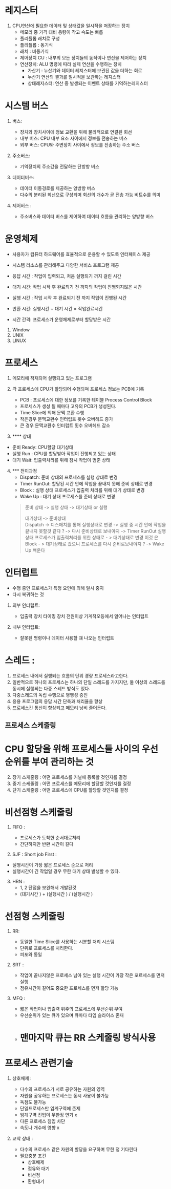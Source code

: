# 레지스터 
1. CPU연산에 필요한 데이터 및 상태값을 일시적을 저장하는 장치
   - 메모리 중 가격 대비 용량이 작고 속도는 빠름
   - 플리플롭 래치로 구성
   - 플리플롭 : 동기식
   - 래치 : 비동기식
   - 제어장치 CU : 내부의 모든 장치들의 동작이나 연산을 제어하는 장치
   - 연산장치: ALU 명령에 따라 실제 연산을 수행하는 장치
     - 가산기 : 누산기와 데이터 레지스터에 보관된 값을 더하는 회로 
     - 누산기 연산의 결과를 일시적을 보관하는 레지스터
     - 상태레지스터: 연산 중 발생되는 이벤트 상태를 기억하는레지스터

# 시스템 버스 
1. 버스: 
   - 장치와 장치사이에 정보 교환을 위해 물리적으로 연결된 회선
   - 내부 버스: CPU 내부 요소 사이에서 정보를 전송하는 버스
   - 외부 버스: CPU와 주변장치 사이에서 정보를 전송하는 주소 버스 

2. 주소버스: 
   - 기억장치의 주소값을 전달하는 단방향 버스 
3. 데이터버스: 
   - 데이터 이동경로를 제공하는 양방향 버스
   - 다수의 분리된 회선으로 구성되며 회선의 개수가 곧 전송 가능 비트수를 의미

4. 제어버스 :
   - 주소버스와 데이터 버스를 제어하여 데이터 흐름을 관리하는 양방향 버스 


# 운영체제 
- 사용자가 컴퓨터 하드웨어를 효율적으로 운용할 수 있도록 인터페이스 제공
- 시스템 리소스를 관리해주고 다양한 서비스 프로그램 제공

- 응답 시간 : 작업이 입력되고, 처음 실행되기 까지 걸린 시간
- 대기 시간: 작업 시작 후 완료되기 전 까지의 작업이 진행되지않은 시간
- 실행 시간 : 작업 시작 후 완료되기 전 까지 작업이 진행된 시간
- 반환 시간: 실행시간 + 대기 시간 = 작업완료시간
- 시간 간격: 프로세스가 운영체제로부터 할당받은 시간


1. Window
2. UNIX
3. LINUX



# 프로세스 
1. 메모리에 적재되어 실행되고 있는 프로그램
2. 각 프로세스에 CPU가 할당되어 수행되며 프로세스 정보는 PCB에 기록
   - PCB : 프로세스에 대한 정보를 기록한 테이블 Process Control Block
   - 프로세스가 생성 될 때마다 고유의 PCB가 생성된다.
   - Time Slice에 의해 문맥 교환 수행 
   - 작은경우 문맥교환수 인터럽트 횟수 오버헤드 증가
   - 큰 경우 문맥교환수 인터럽트 횟수 오버헤드 감소 

3.  **** 상태
   - 준비 Ready: CPU할당 대기상태
   - 실행 Run : CPU를 할당받아 작업이 진행되고 있는 상태
   - 대기 Wait: 입출력처리를 위해 잠시 작업이 멈춘 상태
   

4. *** 전이과정 
   - Dispatch: 준비 상태의 프로세스를 실행 상태로 변경
   - Timer RunOut: 할당된 시간 안에 작업을 끝내지 못해 준비 상태로 변경
   - Block :  실행 상태 프로세스가 입출력 처리를 위해 대기 상태로 변경
   - Wake Up : 대기 상태 프로세스를 준비 상태로 변경
   > 준비 상태 -> 실행 상태  -> 대기상태 or 실행 
   > 
   > 대기상태 -> 준비상태   
   > Dispatch -> 디스패치를 통해 실행상태로 변경  -> 실행 중 시간 안에 작업을 끝내지 못할것 같다 ? -> 다시 준비상태로 보내야지 -> Timer RunOut 
   > 실행상태 프로세스가 입출력처리를 위한 상태로 - > 대기상태로 변경 이것 은 Block - > 대기상태로 갔으니 프로세스를 다시 준비로보내야지 ? -> Wake Up 꺠운다



# 인터럽트 
- 수행 중인 프로세스가 특정 요인에 의해 일시 중지 
- 다시 복귀하는 것

1. 외부 인터럽트: 
    - 입출력 장치 타이밍 장치 전원이상 기계착오등에서 일어나는 인터럽트

2. 내부 인터럽트: 
   - 잘못된 명령이나 데이터 사용할 떄 나오는 인터럽트


# 스레드 :
1. 프로세스 내에서 실행되는 흐름의 단위 경량 프로세스라고한다.
2. 일반적으로 하나의 프로세스는 하나의 단일 스레드를 가지지만, 둘 이상의 스레드를 동시에 실행되는 다중 스레드 방식도 있다.
3. 다중스레드의 독립 수행으로 병행성 증진
4. 응용 프로그램의 응답 시간 단축과 처리율을 향상
5. 프로세스간 통신이 향상되고 메모리 낭비 줄어든다.



## 프로세스 스케줄링 
# CPU 할당을 위해 프로세스들 사이의 우선순위를 부여 관리하는 것 
2. 장기 스케줄링 : 어떤 프로세스를 커널에 등록할 것인지를 결정
3. 중기 스케줄링 : 어떤 프로세스를 메모리에 할당할 것인지를 결정
4. 단기 스케줄링 : 어떤 프로세스에 CPU를 할당할 것인지를 결정


# 비선점형 스케줄링
1. FIFO : 
   - 프로세스가 도착한 순서대로처리
   - 간단하지만 반환 시간이 길다

2.  SJF : Short job First :
   - 실행시간이 가장 짧은 프로세스 순으로 처리
   - 실행시간이 긴 작업일 경우 무한 대기 상태 발생할 수 있다.

3. HRN :
   - 1, 2 단점을 보완해서 개발된것 
   - (대기시간 ) + (실행시간 ) / (실행시간 )




# 선점형 스케줄링 
1. RR: 
   - 동일한 Time Slice를 사용하는 시분할 처리 시스템
   - 단위로 프로세스를 처리한다. 
   - 피포와 동일

2. SRT : 
   - 작업이 끝나지않은 프로세스 남아 있는 실행 시간이 가장 작은 포르세스를 먼저 실행
   - 점유시간이 길어도 중요한 프로세스를 먼저 할당 가능 

3. MFQ :
   - 짧은 작업이나 입출력 위주의 프로세스에 우선순위 부여 
   - 우선순위가 있는 큐가 있으며 큐마다 타임 슬라이스 존재
   - #  맨마지막 큐는 RR 스케줄링 방식사용



# 프로세스 관련기술 
1. 상호배제 : 
   - 다수의 프로세스가 서로 공유하는 자원의 영역
   - 자원을 공유하는 프로세스는 동시 사용이 불가능
   - 독점도 불가능
   - 단일프로세스만 임계구역에 존제
   - 임계구역 진입이 무한정 연기 x
   - 다른 프로세스 침입 차단 
   - 속도나 개수에 영향 x


2. 교착 상태 :
   - 다수의 프로세스 같은 자원의 할당을 요구하며 무한 정 기다린다
   - 필요충분 조건
     - 상호배제
     - 점유와 대기
     - 비선점
     - 환형대기 


